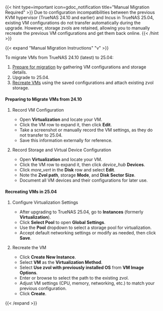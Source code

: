 &NewLine;

{{< hint type=important icon=gdoc_notification title="Manual Migration Required" >}}
Due to configuration incompatibilities between the previous KVM hypervisor (TrueNAS 24.10 and earlier) and Incus in TrueNAS 25.04, existing VM configurations do not transfer automatically during the upgrade.
However, storage zvols are retained, allowing you to manually recreate the previous VM configurations and get them back online.
{{< /hint >}}

{{< expand "Manual Migration Instructions" "v" >}}

To migrate VMs from TrueNAS 24.10 (latest) to 25.04:

1. [Prepare for migration](#preparing-to-migrate-vms-from-2410) by gathering VM configurations and storage details.
2. Upgrade to 25.04.
3. [Recreate VMs](#recreating-vms-in-2504) using the saved configurations and attach existing zvol storage.

#### Preparing to Migrate VMs from 24.10

1. Record VM Configuration
   - Open **Virtualization** and locate your VM.
   - Click the VM row to expand it, then click <span class="iconify" data-icon="mdi:pencil"></span> **Edit**.
   - Take a screenshot or manually record the VM settings, as they do not transfer to 25.04.
   - Save this information externally for reference.

2. Record Storage and Virtual Device Configuration
   - Open **Virtualization** and locate your VM.
   - Click the VM row to expand it, then click <i class="material-icons" aria-hidden="true" title="Devices">device_hub</i> **Devices**.
   - Click <i class="material-icons" aria-hidden="true" title="System Update">more_vert</i> in the **Disk** row and select **Edit**.
   - Note the **Zvol path**, storage **Mode**, and **Disk Sector Size**.
   - Document all VM devices and their configurations for later use.

#### Recreating VMs in 25.04

1. Configure Virtualization Settings
   - After upgrading to TrueNAS 25.04, go to **Instances** (formerly **Virtualization**).
   - Click **Select Pool** to open **Global Settings**.
   - Use the **Pool** dropdown to select a storage pool for virtualization.
   - Accept default networking settings or modify as needed, then click **Save**.

2. Recreate the VM
   - Click **Create New Instance**.
   - Select **VM** as the **Virtualization Method**.
   - Select **Use zvol with previously installed OS** from **VM Image Options**.
   - Enter or browse to select the path to the existing zvol.
   - Adjust VM settings (CPU, memory, networking, etc.) to match your previous configuration.
   - Click **Create**.

{{< /expand >}}
